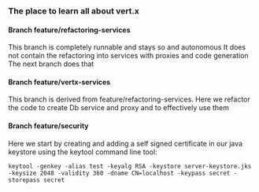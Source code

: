 ### The place to learn all about vert.x

#### Branch feature/refactoring-services

This branch is completely runnable and stays so and autonomous
It does not contain the refactoring into services with proxies and code generation
The next branch does that

#### Branch feature/vertx-services

This branch is derived from feature/refactoring-services. Here we refactor the code to create Db service and proxy and
to effectively use them


#### Branch feature/security

Here we start by creating and adding a self signed certificate in our java keystore using the keytool command line tool:

```
keytool -genkey -alias test -keyalg RSA -keystore server-keystore.jks -keysize 2048 -validity 360 -dname CN=localhost -keypass secret -storepass secret
```

